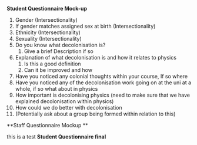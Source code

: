 **Student Questionnaire Mock-up**
 1. Gender (Intersectionality)
 2. If gender matches assigned sex at birth (Intersectionality)
 3. Ethnicity (Intersectionality)
 4. Sexuality (Intersectionality)
 5. Do you know what decolonisation is?
	 1. Give a brief Description if so
 6. Explanation of what decolonisation is and how it relates to physics
	 1. Is this a good definition
	 2. Can it be improved and how
 7.  Have you noticed any colonial thoughts within your course, If so where
 8. Have you noticed any of the decolonisation work going on at the uni at a whole, if so what about in physics
 9. How important is decolonising physics (need to make sure that we have explained decolonisation within physics)
 10. How could we do better with decolonisation
 11. (Potentially ask about a group being formed within relation to this)

**Staff Questionnaire Mockup **

this is a test
**Student Questionnaire final**
